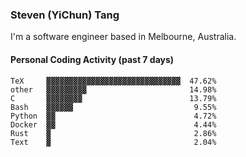 ### Steven (YiChun) Tang

I'm a software engineer based in Melbourne, Australia.

#### Personal Coding Activity (past 7 days)
```
TeX     ▓▓▓▓▓▓▓▓▓▓▓▓▓▓▓▓▓▓▓▓▓▓▓▓▓▓▓▓▓▓  47.62%
other   ▓▓▓▓▓▓▓▓▓                       14.98%
C       ▓▓▓▓▓▓▓▓                        13.79%
Bash    ▓▓▓▓▓▓                           9.55%
Python  ▓▓                               4.72%
Docker  ▓▓                               4.44%
Rust    ▓                                2.86%
Text    ▓                                2.04%
```
